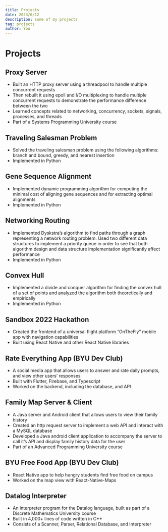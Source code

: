 ```yaml
---
title: Projects
date: 2023/6/12
description: some of my projects
tag: projects
author: You
---
```


# Projects

## Proxy Server

- Built an HTTP proxy server using a threadpool to handle multiple concurrent requests
- Then rebuilt it using epoll and I/O multiplexing to handle multiple concurrent requests to demonstrate the performance difference between the two
- Learned concepts related to networking, concurrency, sockets, signals, processes, and threads
- Part of a Systems Programming University course

## Traveling Salesman Problem

- Solved the traveling salesman problem using the following algorithms: branch and bound, greedy, and nearest insertion
- Implemented in Python

## Gene Sequence Alignment

- Implemented dynamic programming algorithm for computing the minimal cost of aligning gene sequences and for extracting optimal alignments
- Implemented in Python

## Networking Routing

- Implemented Dyskstra’s algorithm to find paths through a graph representing a network routing problem. Used two different data structures to implement a priority queue in order to see that both algorithm design and data structure implementation significantly affect performance
- Implemented in Python

## Convex Hull

- Implemented a divide and conquer algorithm for finding the convex hull of a set of points and analyzed the algorithm both theoretically and empirically
- Implemented in Python

## Sandbox 2022 Hackathon

- Created the frontend of a universal flight platform “OnTheFly” mobile app with navigation capabilities
- Built using React Native and other React Native libraries

## Rate Everything App (BYU Dev Club)

- A social media app that allows users to answer and rate daily prompts, and view other users’ responses
- Built with Flutter, Firebase, and Typescript
- Worked on the backend, including the database, and API

## Family Map Server & Client

- A Java server and Android client that allows users to view their family history
- Created an http request server to implement a web API and interact with a MySQL database
- Developed a Java android client application to accompany the server to call it’s API and display family history data for the user
- Part of an Advanced Programming University course

## BYU Free Food App (BYU Dev Club)

- React Native app to help hungry students find free food on campus
- Worked on the map view with React-Native-Maps

## Datalog Interpreter

- An interpreter program for the Datalog language, built as part of a Discrete Mathematics University course
- Built in 4,000+ lines of code written in C++
- Consists of a Scanner, Parser, Relational Database, and Interpreter

